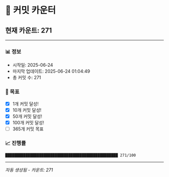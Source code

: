 # 🔢 커밋 카운터

## 현재 카운트: 271

---

### 📊 정보
- 시작일: 2025-06-24
- 마지막 업데이트: 2025-06-24 01:04:49
- 총 커밋 수: 271

### 🎯 목표
- [x] 1개 커밋 달성!
- [x] 10개 커밋 달성!
- [x] 50개 커밋 달성!
- [x] 100개 커밋 달성!
- [ ] 365개 커밋 목표

### 📈 진행률
```
██████████████████████████████████████████████████ 271/100
```

---
*자동 생성됨 - 카운트: 271*
